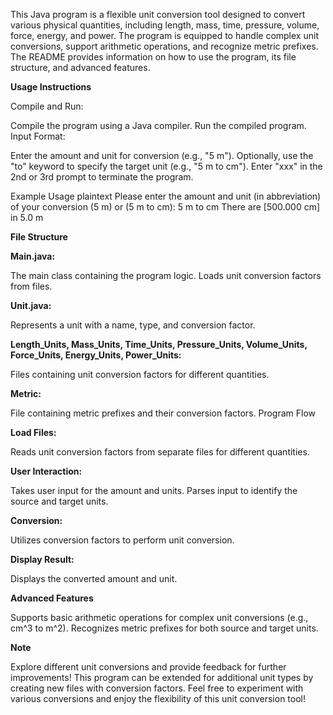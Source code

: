 This Java program is a flexible unit conversion tool designed to convert various physical quantities, including length, mass, time, pressure, volume, force, energy, and power. The program is equipped to handle complex unit conversions, support arithmetic operations, and recognize metric prefixes. The README provides information on how to use the program, its file structure, and advanced features.

**Usage Instructions**

Compile and Run:

Compile the program using a Java compiler.
Run the compiled program.
Input Format:

Enter the amount and unit for conversion (e.g., "5 m").
Optionally, use the "to" keyword to specify the target unit (e.g., "5 m to cm").
Enter "xxx" in the 2nd or 3rd prompt to terminate the program.

Example Usage
plaintext
Please enter the amount and unit (in abbreviation) of your conversion (5 m) or (5 m to cm):
5 m to cm
There are [500.000 cm] in 5.0 m

**File Structure**

**Main.java:**

The main class containing the program logic.
Loads unit conversion factors from files.

**Unit.java:**

Represents a unit with a name, type, and conversion factor.

**Length_Units, Mass_Units, Time_Units, Pressure_Units, Volume_Units, Force_Units, Energy_Units, Power_Units:**

Files containing unit conversion factors for different quantities.

**Metric:**

File containing metric prefixes and their conversion factors.
Program Flow

**Load Files:**

Reads unit conversion factors from separate files for different quantities.

**User Interaction:**

Takes user input for the amount and units.
Parses input to identify the source and target units.

**Conversion:**

Utilizes conversion factors to perform unit conversion.

**Display Result:**

Displays the converted amount and unit.

**Advanced Features**

Supports basic arithmetic operations for complex unit conversions (e.g., cm^3 to m^2).
Recognizes metric prefixes for both source and target units.

**Note**

Explore different unit conversions and provide feedback for further improvements!
This program can be extended for additional unit types by creating new files with conversion factors.
Feel free to experiment with various conversions and enjoy the flexibility of this unit conversion tool!

